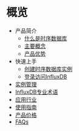 # 概览

* 产品简介
    * [什么是时序数据库](database/utsdb/product/concepts)
    * [主要概念](database/utsdb/product/Terminology)
    * [产品优势](database/utsdb/product/superiority)
* 快速上手
    * [创建时序数据库实例](database/utsdb/quick/create)
    * [登录访问InfluxDB](database/utsdb/quick/login)
* [实例管理](database/utsdb/guide/instance)
* [InfluxDB专业术语](database/utsdb/influxdb)
* [应用行业](database/utsdb/application)
* [使用指南](database/utsdb/use)
* [产品价格](database/utsdb/price)
* [FAQs](database/utsdb/faqs)
